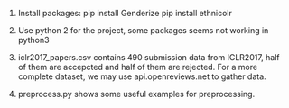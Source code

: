 1. Install packages:
    pip install Genderize
    pip install ethnicolr

2. Use python 2 for the project, some packages seems not working in python3

3. iclr2017_papers.csv contains 490 submission data from ICLR2017, half of them are accepcted and half of them are rejected.
   For a more complete dataset, we may use api.openreviews.net to gather data.

4. preprocess.py shows some useful examples for preprocessing.

